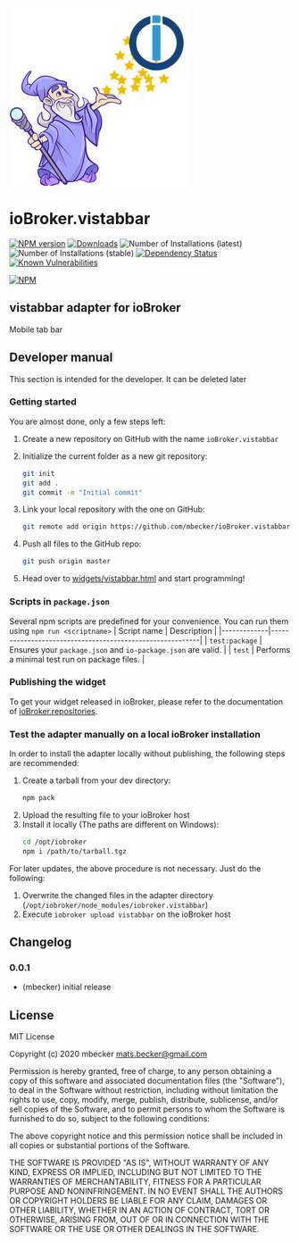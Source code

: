 ![Logo](admin/vistabbar.png)
# ioBroker.vistabbar

[![NPM version](http://img.shields.io/npm/v/iobroker.vistabbar.svg)](https://www.npmjs.com/package/iobroker.vistabbar)
[![Downloads](https://img.shields.io/npm/dm/iobroker.vistabbar.svg)](https://www.npmjs.com/package/iobroker.vistabbar)
![Number of Installations (latest)](http://iobroker.live/badges/vistabbar-installed.svg)
![Number of Installations (stable)](http://iobroker.live/badges/vistabbar-stable.svg)
[![Dependency Status](https://img.shields.io/david/mbecker/iobroker.vistabbar.svg)](https://david-dm.org/mbecker/iobroker.vistabbar)
[![Known Vulnerabilities](https://snyk.io/test/github/mbecker/ioBroker.vistabbar/badge.svg)](https://snyk.io/test/github/mbecker/ioBroker.vistabbar)

[![NPM](https://nodei.co/npm/iobroker.vistabbar.png?downloads=true)](https://nodei.co/npm/iobroker.vistabbar/)

## vistabbar adapter for ioBroker

Mobile tab bar

## Developer manual
This section is intended for the developer. It can be deleted later

### Getting started

You are almost done, only a few steps left:
1. Create a new repository on GitHub with the name `ioBroker.vistabbar`
1. Initialize the current folder as a new git repository:  
    ```bash
    git init
    git add .
    git commit -m "Initial commit"
    ```
1. Link your local repository with the one on GitHub:  
    ```bash
    git remote add origin https://github.com/mbecker/ioBroker.vistabbar
    ```

1. Push all files to the GitHub repo:  
    ```bash
    git push origin master
    ```
1. Head over to [widgets/vistabbar.html](widgets/vistabbar.html) and start programming!

### Scripts in `package.json`
Several npm scripts are predefined for your convenience. You can run them using `npm run <scriptname>`
| Script name | Description                                              |
|-------------|----------------------------------------------------------|
| `test:package`    | Ensures your `package.json` and `io-package.json` are valid. |
| `test` | Performs a minimal test run on package files. |

### Publishing the widget
To get your widget released in ioBroker, please refer to the documentation 
of [ioBroker.repositories](https://github.com/ioBroker/ioBroker.repositories#requirements-for-adapter-to-get-added-to-the-latest-repository).

### Test the adapter manually on a local ioBroker installation
In order to install the adapter locally without publishing, the following steps are recommended:
1. Create a tarball from your dev directory:  
    ```bash
    npm pack
    ```
1. Upload the resulting file to your ioBroker host
1. Install it locally (The paths are different on Windows):
    ```bash
    cd /opt/iobroker
    npm i /path/to/tarball.tgz
    ```

For later updates, the above procedure is not necessary. Just do the following:
1. Overwrite the changed files in the adapter directory (`/opt/iobroker/node_modules/iobroker.vistabbar`)
1. Execute `iobroker upload vistabbar` on the ioBroker host

## Changelog

### 0.0.1
* (mbecker) initial release

## License
MIT License

Copyright (c) 2020 mbecker <mats.becker@gmail.com>

Permission is hereby granted, free of charge, to any person obtaining a copy
of this software and associated documentation files (the "Software"), to deal
in the Software without restriction, including without limitation the rights
to use, copy, modify, merge, publish, distribute, sublicense, and/or sell
copies of the Software, and to permit persons to whom the Software is
furnished to do so, subject to the following conditions:

The above copyright notice and this permission notice shall be included in all
copies or substantial portions of the Software.

THE SOFTWARE IS PROVIDED "AS IS", WITHOUT WARRANTY OF ANY KIND, EXPRESS OR
IMPLIED, INCLUDING BUT NOT LIMITED TO THE WARRANTIES OF MERCHANTABILITY,
FITNESS FOR A PARTICULAR PURPOSE AND NONINFRINGEMENT. IN NO EVENT SHALL THE
AUTHORS OR COPYRIGHT HOLDERS BE LIABLE FOR ANY CLAIM, DAMAGES OR OTHER
LIABILITY, WHETHER IN AN ACTION OF CONTRACT, TORT OR OTHERWISE, ARISING FROM,
OUT OF OR IN CONNECTION WITH THE SOFTWARE OR THE USE OR OTHER DEALINGS IN THE
SOFTWARE.